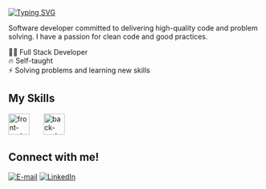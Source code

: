 [![Typing SVG](https://readme-typing-svg.demolab.com?font=Fira+Code&weight=600&size=25&pause=1000&color=1F6FEB&background=FFFFFF00&vCenter=true&random=false&width=435&lines=Hi%2C+I'm+Vinicius+%F0%9F%98%84)](https://git.io/typing-svg)

<p>
  Software developer committed to delivering high-quality code and problem solving. I have a passion for clean code and good practices.
</p>

👨‍💻 Full Stack Developer <br>
🔥 Self-taught <br>
⚡ Solving problems and learning new skills <br>

<h2>My Skills</h2>
<!-- [![My Skills](https://skillicons.dev/icons?i=react,js,ts,html,css,tailwind,materialui,redux)](https://skillicons.dev) &nbsp;&nbsp;&nbsp;&nbsp;&nbsp;
[![My Skills](https://skillicons.dev/icons?i=nodejs,express,sequelize,postgresql,mysql)](https://skillicons.dev) -->
<div align="left">
  <img src="https://skillicons.dev/icons?i=react,nextjs,js,ts,html,css,tailwind,materialui,redux" height="42" alt="front-end stack" />
  &nbsp;&nbsp;&nbsp;&nbsp;&nbsp;
  <img src="https://skillicons.dev/icons?i=nodejs,express,sequelize,java,spring,postgresql,mysql" height="42" alt="back-end stack" />
</div>

<h2>Connect with me!</h2>

[![E-mail](https://img.shields.io/badge/-Email-000?style=for-the-badge&logo=microsoft-outlook&logoColor=1f6feb&color:FFF)](mailto:vinicius-rodrigues2000@hotmail.com)
[![LinkedIn](https://img.shields.io/badge/-LinkedIn-000?style=for-the-badge&logo=linkedin&logoColor=1f6feb&color:FFF)](https://www.linkedin.com/in/vinicius-rodrigues-xavier)

<!-- <h2>GitHub Stats</h2>

![GitHub stats](https://github-readme-stats-git-masterrstaa-rickstaa.vercel.app/api?username=rxvinicius&hide_title=true&show_icons=true&include_all_commits=false&count_private=true&line_height=25&hide=issues&bg_color=000&title_color=1f6feb&text_color=FFF&border_radius=3&border_color=36123c&icon_color=1f6feb&theme=jolly)
[![Most Used Languages](https://github-readme-stats-git-masterrstaa-rickstaa.vercel.app/api/top-langs/?username=rxvinicius&line_height=10&card_width=290&layout=compact&hide_title=false&count_private=true&langs_count=4&show_icons=true&title_color=1f6feb&hide=html,css&bg_color=000&text_color=8B8B8B&border_radius=3&border_color=561760&count_private=true)](https://github.com/rxvinicius/github-readme-stats)
-->
